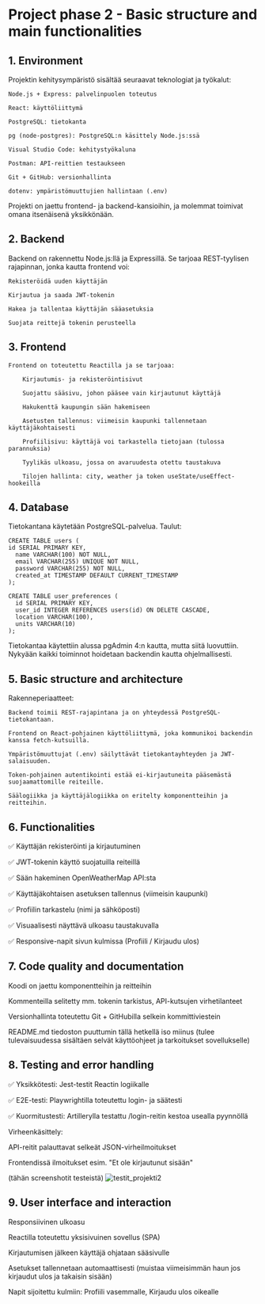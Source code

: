 # Project phase 2 - Basic structure and main functionalities



## 1. Environment

Projektin kehitysympäristö sisältää seuraavat teknologiat ja työkalut:

    Node.js + Express: palvelinpuolen toteutus

    React: käyttöliittymä

    PostgreSQL: tietokanta

    pg (node-postgres): PostgreSQL:n käsittely Node.js:ssä

    Visual Studio Code: kehitystyökaluna

    Postman: API-reittien testaukseen

    Git + GitHub: versionhallinta

    dotenv: ympäristömuuttujien hallintaan (.env)

Projekti on jaettu frontend- ja backend-kansioihin, ja molemmat toimivat omana itsenäisenä yksikkönään.

## 2. Backend

Backend on rakennettu Node.js:llä ja Expressillä. Se tarjoaa REST-tyylisen rajapinnan, jonka kautta frontend voi:

    Rekisteröidä uuden käyttäjän

    Kirjautua ja saada JWT-tokenin

    Hakea ja tallentaa käyttäjän sääasetuksia

    Suojata reittejä tokenin perusteella

## 3. Frontend

    Frontend on toteutettu Reactilla ja se tarjoaa:

        Kirjautumis- ja rekisteröintisivut

        Suojattu sääsivu, johon pääsee vain kirjautunut käyttäjä

        Hakukenttä kaupungin sään hakemiseen

        Asetusten tallennus: viimeisin kaupunki tallennetaan käyttäjäkohtaisesti

        Profiilisivu: käyttäjä voi tarkastella tietojaan (tulossa parannuksia)

        Tyylikäs ulkoasu, jossa on avaruudesta otettu taustakuva

        Tilojen hallinta: city, weather ja token useState/useEffect-hookeilla

## 4. Database

Tietokantana käytetään PostgreSQL-palvelua. Taulut:

    CREATE TABLE users (
    id SERIAL PRIMARY KEY,
      name VARCHAR(100) NOT NULL,
      email VARCHAR(255) UNIQUE NOT NULL,
      password VARCHAR(255) NOT NULL,
      created_at TIMESTAMP DEFAULT CURRENT_TIMESTAMP
    );

    CREATE TABLE user_preferences (
      id SERIAL PRIMARY KEY,
      user_id INTEGER REFERENCES users(id) ON DELETE CASCADE,
      location VARCHAR(100),
      units VARCHAR(10)
    );

Tietokantaa käytettiin alussa pgAdmin 4:n kautta, mutta siitä luovuttiin. Nykyään kaikki toiminnot hoidetaan backendin kautta ohjelmallisesti.

## 5. Basic structure and architecture

Rakenneperiaatteet:

    Backend toimii REST-rajapintana ja on yhteydessä PostgreSQL-tietokantaan.

    Frontend on React-pohjainen käyttöliittymä, joka kommunikoi backendin kanssa fetch-kutsuilla.

    Ympäristömuuttujat (.env) säilyttävät tietokantayhteyden ja JWT-salaisuuden.

    Token-pohjainen autentikointi estää ei-kirjautuneita pääsemästä suojaamattomille reiteille.

    Säälogiikka ja käyttäjälogiikka on eritelty komponentteihin ja reitteihin.

## 6. Functionalities

✅ Käyttäjän rekisteröinti ja kirjautuminen

✅ JWT-tokenin käyttö suojatuilla reiteillä

✅ Sään hakeminen OpenWeatherMap API:sta

✅ Käyttäjäkohtaisen asetuksen tallennus (viimeisin kaupunki)

✅ Profiilin tarkastelu (nimi ja sähköposti)

✅ Visuaalisesti näyttävä ulkoasu taustakuvalla

✅ Responsive-napit sivun kulmissa (Profiili / Kirjaudu ulos)

## 7. Code quality and documentation

Koodi on jaettu komponentteihin ja reitteihin

Kommenteilla selitetty mm. tokenin tarkistus, API-kutsujen virhetilanteet

Versionhallinta toteutettu Git + GitHubilla selkein kommittiviestein

README.md tiedoston puuttumin tällä hetkellä iso miinus (tulee tulevaisuudessa sisältäen selvät käyttöohjeet ja tarkoitukset sovellukselle)

## 8. Testing and error handling

✅ Yksikkötesti: Jest-testit Reactin logiikalle

✅ E2E-testi: Playwrightilla toteutettu login- ja säätesti

✅ Kuormitustesti: Artillerylla testattu /login-reitin kestoa usealla pyynnöllä

Virheenkäsittely:

API-reitit palauttavat selkeät JSON-virheilmoitukset

Frontendissä ilmoitukset esim. "Et ole kirjautunut sisään"

(tähän screenshotit testeistä)
![testit_projekti2](https://github.com/user-attachments/assets/01b110a2-9296-4dae-8419-2a2212d44624)

## 9. User interface and interaction

Responsiivinen ulkoasu

Reactilla toteutettu yksisivuinen sovellus (SPA)

Kirjautumisen jälkeen käyttäjä ohjataan sääsivulle

Asetukset tallennetaan automaattisesti (muistaa viimeisimmän haun jos kirjaudut ulos ja takaisin sisään)

Napit sijoitettu kulmiin: Profiili vasemmalle, Kirjaudu ulos oikealle
